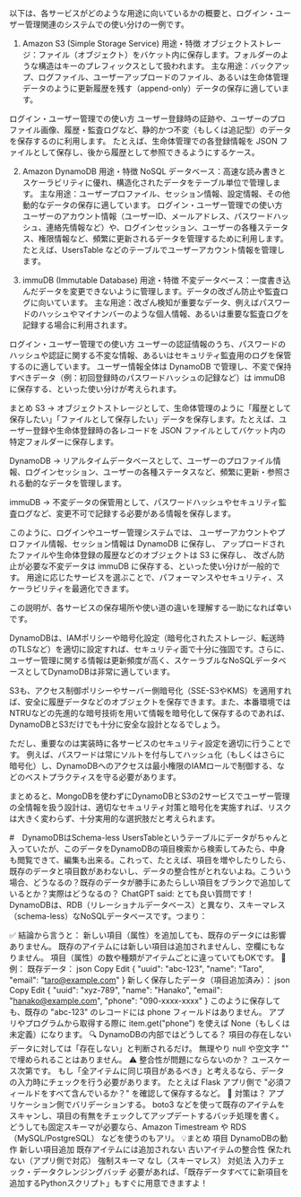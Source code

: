 以下は、各サービスがどのような用途に向いているかの概要と、ログイン・ユーザー管理関連のシステムでの使い分けの一例です。

1. Amazon S3 (Simple Storage Service)
用途・特徴
オブジェクトストレージ：ファイル（オブジェクト）をバケット内に保存します。フォルダーのような構造はキーのプレフィックスとして扱われます。
主な用途：バックアップ、ログファイル、ユーザーアップロードのファイル、あるいは生命体管理データのように更新履歴を残す（append-only）データの保存に適しています。

ログイン・ユーザー管理での使い方
ユーザー登録時の証跡や、ユーザーのプロファイル画像、履歴・監査ログなど、静的かつ不変（もしくは追記型）のデータを保存するのに利用します。
たとえば、生命体管理での各登録情報を JSON ファイルとして保存し、後から履歴として参照できるようにするケース。

2. Amazon DynamoDB
用途・特徴
NoSQL データベース：高速な読み書きとスケーラビリティに優れ、構造化されたデータをテーブル単位で管理します。
主な用途：ユーザープロファイル、セッション情報、設定情報、その他動的なデータの保存に適しています。
ログイン・ユーザー管理での使い方
ユーザーのアカウント情報（ユーザーID、メールアドレス、パスワードハッシュ、連絡先情報など）や、ログインセッション、ユーザーの各種ステータス、権限情報など、頻繁に更新されるデータを管理するために利用します。
たとえば、UsersTable などのテーブルでユーザーアカウント情報を管理します。

3. immuDB (Immutable Database)
用途・特徴
不変データベース：一度書き込んだデータを変更できないように管理します。データの改ざん防止や監査ログに向いています。
主な用途：改ざん検知が重要なデータ、例えばパスワードのハッシュやマイナンバーのような個人情報、あるいは重要な監査ログを記録する場合に利用されます。

ログイン・ユーザー管理での使い方
ユーザーの認証情報のうち、パスワードのハッシュや認証に関する不変な情報、あるいはセキュリティ監査用のログを保管するのに適しています。
ユーザー情報全体は DynamoDB で管理し、不変で保持すべきデータ（例：初回登録時のパスワードハッシュの記録など）は immuDB に保存する、といった使い分けが考えられます。

まとめ
S3
→ オブジェクトストレージとして、生命体管理のように「履歴として保存したい」「ファイルとして保存したい」データを保存します。たとえば、ユーザー登録や生命体登録時の各レコードを JSON ファイルとしてバケット内の特定フォルダーに保存します。

DynamoDB
→ リアルタイムデータベースとして、ユーザーのプロファイル情報、ログインセッション、ユーザーの各種ステータスなど、頻繁に更新・参照される動的なデータを管理します。

immuDB
→ 不変データの保管用として、パスワードハッシュやセキュリティ監査ログなど、変更不可で記録する必要がある情報を保存します。

このように、ログインやユーザー管理システムでは、
ユーザーアカウントやプロファイル情報、セッション情報は DynamoDB に保存し、
アップロードされたファイルや生命体登録の履歴などのオブジェクトは S3 に保存し、
改ざん防止が必要な不変データは immuDB に保存する、といった使い分けが一般的です。
用途に応じたサービスを選ぶことで、パフォーマンスやセキュリティ、スケーラビリティを最適化できます。

この説明が、各サービスの保存場所や使い道の違いを理解する一助になれば幸いです。

DynamoDBは、IAMポリシーや暗号化設定（暗号化されたストレージ、転送時のTLSなど）を適切に設定すれば、セキュリティ面で十分に強固です。さらに、ユーザー管理に関する情報は更新頻度が高く、スケーラブルなNoSQLデータベースとしてDynamoDBは非常に適しています。

S3も、アクセス制御ポリシーやサーバー側暗号化（SSE-S3やKMS）を適用すれば、安全に履歴データなどのオブジェクトを保存できます。また、本番環境ではNTRUなどの先進的な暗号技術を用いて情報を暗号化して保存するのであれば、DynamoDBとS3だけでも十分に安全な設計となるでしょう。

ただし、重要なのは実装時に各サービスのセキュリティ設定を適切に行うことです。
例えば、パスワードは常にソルトを付与してハッシュ化（もしくはさらに暗号化）し、DynamoDBへのアクセスは最小権限のIAMロールで制御する、などのベストプラクティスを守る必要があります。

まとめると、MongoDBを使わずにDynamoDBとS3の2サービスでユーザー管理の全情報を扱う設計は、適切なセキュリティ対策と暗号化を実施すれば、リスクは大きく変わらず、十分実用的な選択肢だと考えられます。

#　DynamoDBはSchema-less
UsersTableというテーブルにデータがちゃんと入っていたが、このデータをDynamoDBの項目検索から検索してみたら、中身も閲覧できて、編集も出来る。これって、たとえば、項目を増やしたりしたら、既存のデータと項目数があわないし、データの整合性がとれないよね。こういう場合、どうなるの？既存のデータが勝手にあたらしい項目をブランクで追加しているとか？実際はどうなるの？
ChatGPT said:
とても良い質問です！
DynamoDBは、RDB（リレーショナルデータベース）と異なり、スキーマレス（schema-less）なNoSQLデータベースです。つまり：

✅ 結論から言うと：
新しい項目（属性）を追加しても、既存のデータには影響ありません。
既存のアイテムには新しい項目は追加されませんし、空欄にもなりません。
項目（属性）の数や種類がアイテムごとに違っていてもOKです。
🧪 例：
既存データ：
json
Copy
Edit
{
  "uuid": "abc-123",
  "name": "Taro",
  "email": "taro@example.com"
}
新しく保存したデータ（項目追加済み）：
json
Copy
Edit
{
  "uuid": "xyz-789",
  "name": "Hanako",
  "email": "hanako@example.com",
  "phone": "090-xxxx-xxxx"
}
このように保存しても、既存の "abc-123" のレコードには phone フィールドはありません。
アプリやプログラムから取得する際に item.get("phone") を使えば None（もしくは未定義）になります。
🔍 DynamoDBの内部ではどうしてる？
項目の存在しないデータに対しては「存在しない」と判断されるだけ。
無理やり null や空文字 "" で埋められることはありません。
⚠️ 整合性が問題にならないのか？
ユースケース次第です。
もし「全アイテムに同じ項目があるべき」と考えるなら、データの入力時にチェックを行う必要があります。
たとえば Flask アプリ側で "必須フィールドをすべて含んでいるか？" を確認して保存するなど。
🧰 対策は？
アプリケーション側でバリデーションする。
boto3 などを使って既存のアイテムをスキャンし、項目の有無をチェックしてアップデートするバッチ処理を書く。
どうしても固定スキーマが必要なら、Amazon Timestream や RDS（MySQL/PostgreSQL） などを使うのもアリ。
💡まとめ
項目	DynamoDBの動作
新しい項目追加	既存アイテムには追加されない
古いアイテムの整合性	保たれない（アプリ側で対応）
強制スキーマ	なし（スキーマレス）
対処法	入力チェック・データクレンジングバッチ
必要があれば、「既存データすべてに新項目を追加するPythonスクリプト」もすぐに用意できますよ！